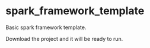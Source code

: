 # spark_framework_template

Basic spark framework template. 

Download the project and it will be ready to run. 
